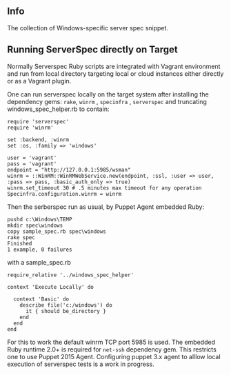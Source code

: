 Info
----
The collection of Windows-specific server spec snippet. 

Running ServerSpec directly on Target
-------------------------------------
Normally Serverspec Ruby scripts are integrated with Vagrant environment and run from local directory targeting local or cloud instances either directly or as a Vagrant plugin.

One can run serverspec locally on the target system after installing the dependency gems:
`rake`, `winrm` , `specinfra` , `serverspec` and truncating windows_spec_helper.rb to contain:
```
require 'serverspec'
require 'winrm'

set :backend, :winrm
set :os, :family => 'windows' 

user = 'vagrant'
pass = 'vagrant'
endpoint = "http://127.0.0.1:5985/wsman"
winrm = ::WinRM::WinRMWebService.new(endpoint, :ssl, :user => user, :pass => pass, :basic_auth_only => true)
winrm.set_timeout 30 # .5 minutes max timeout for any operation
Specinfra.configuration.winrm = winrm
```
Then the serberspec run as usual, by Puppet Agent embedded Ruby:

```
pushd c:\Windows\TEMP
mkdir spec\windows
copy sample_spec.rb spec\windows
rake spec
Finished
1 example, 0 failures

```
with a sample_spec.rb
```
require_relative '../windows_spec_helper'

context 'Execute Locally' do
   
  context 'Basic' do
    describe file('c:/windows') do
      it { should be_directory } 
    end
  end
end

```  
For this to work the default winrm TCP port 5985 is used. 
The embedded Ruby runtime 2.0+ is required for `net-ssh` dependency gem. 
This restricts one to use Puppet 2015 Agent.
Configuring puppet 3.x agent to alllow local execution of serverspec tests is a work in progress.

